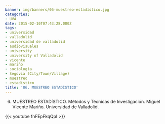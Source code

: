 ```yaml
---
banner: img/banners/06-muestreo-estadístico.jpg
categories:
- UVA
date: 2015-02-16T07:43:28.000Z
tags:
- universidad
- valladolid
- universidad de valladolid
- audiovisuales
- university
- university of Valladolid
- vicente
- mariño
- sociología
- Segovia (City/Town/Village)
- muestreo
- estadístico
title: '06. MUESTREO ESTADÍSTICO'
---
```


06. MUESTREO ESTADÍSTICO.
Métodos y Técnicas de Investigación. Miguel Vicente Mariño.
Universidad de Valladolid.

{{< youtube fnFEpFkqQpI >}}
